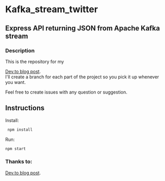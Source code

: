 # Kafka_stream_twitter
## Express API returning JSON from Apache Kafka stream

### Description
 
 This is the repository for my 
 
 [Dev.to blog post](https://dev.to/filipedomingues/learning-nodejs-building-a-simple-express-api-part-i---project-setup).  
 I'll create a branch for each part of the project so you pick it up whenever you want.

 Feel free to create issues with any question or suggestion.

 ## Instructions
 
 Install:
```bash
 npm install
 ```
 Run:
 ```bash
 npm start
 ```
 
 
 

### Thanks to:
[Dev.to blog post](https://dev.to/filipedomingues/learning-nodejs-building-a-simple-express-api-part-i---project-setup).  